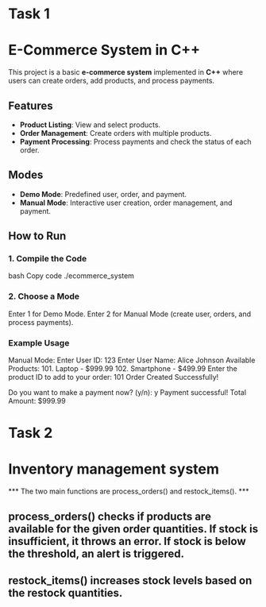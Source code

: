 # Task 1 
# E-Commerce System in C++

This project is a basic **e-commerce system** implemented in **C++** where users can create orders, add products, and process payments.

## Features

- **Product Listing**: View and select products.
- **Order Management**: Create orders with multiple products.
- **Payment Processing**: Process payments and check the status of each order.

## Modes

- **Demo Mode**: Predefined user, order, and payment.
- **Manual Mode**: Interactive user creation, order management, and payment.

## How to Run

### 1. **Compile the Code**
bash
Copy code
./ecommerce_system

### 2. **Choose a Mode**
Enter 1 for Demo Mode.
Enter 2 for Manual Mode (create user, orders, and process payments).
### Example Usage
Manual Mode:
Enter User ID: 123
Enter User Name: Alice Johnson
Available Products:
101. Laptop - $999.99
102. Smartphone - $499.99
Enter the product ID to add to your order: 101
Order Created Successfully!

Do you want to make a payment now? (y/n): y
Payment successful! Total Amount: $999.99


# Task 2

# Inventory management system 

*** The two main functions are process_orders() and restock_items(). ***

## process_orders() checks if products are available for the given order quantities. If stock is insufficient, it throws an error. If stock is below the threshold, an alert is triggered.
## restock_items() increases stock levels based on the restock quantities.


